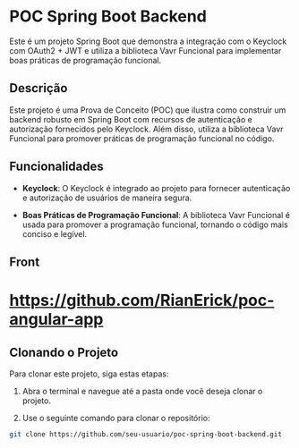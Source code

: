 # POC Spring Boot Backend

Este é um projeto Spring Boot que demonstra a integração com o Keyclock com OAuth2 + JWT  e utiliza a biblioteca Vavr Funcional para implementar boas práticas de programação funcional.

## Descrição

Este projeto é uma Prova de Conceito (POC) que ilustra como construir um backend robusto em Spring Boot com recursos de autenticação e autorização fornecidos pelo Keyclock. Além disso, utiliza a biblioteca Vavr Funcional para promover práticas de programação funcional no código.

## Funcionalidades

- **Keyclock**: O Keyclock é integrado ao projeto para fornecer autenticação e autorização de usuários de maneira segura.

- **Boas Práticas de Programação Funcional**: A biblioteca Vavr Funcional é usada para promover a programação funcional, tornando o código mais conciso e legível.

## Front

# https://github.com/RianErick/poc-angular-app 

## Clonando o Projeto

Para clonar este projeto, siga estas etapas:

1. Abra o terminal e navegue até a pasta onde você deseja clonar o projeto.

2. Use o seguinte comando para clonar o repositório:

```bash
git clone https://github.com/seu-usuario/poc-spring-boot-backend.git

